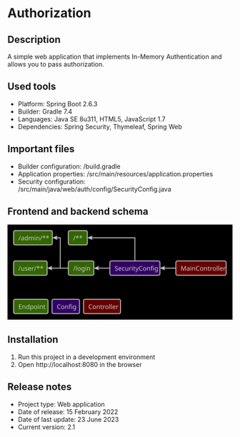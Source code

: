 # Authorization

## Description
A simple web application that implements In-Memory Authentication and allows you to pass authorization.

## Used tools
* Platform: Spring Boot 2.6.3
* Builder: Gradle 7.4
* Languages: Java SE 8u311, HTML5, JavaScript 1.7
* Dependencies: Spring Security, Thymeleaf, Spring Web

## Important files
* Builder configuration: /build.gradle
* Application properties: /src/main/resources/application.properties
* Security configuration: /src/main/java/web/auth/config/SecurityConfig.java

## Frontend and backend schema
![Relationships of elements](readme/front-back-schema.svg)

## Installation
1. Run this project in a development environment
2. Open http://localhost:8080 in the browser

## Release notes
* Project type: Web application
* Date of release: 15 February 2022
* Date of last update: 23 June 2023
* Current version: 2.1
